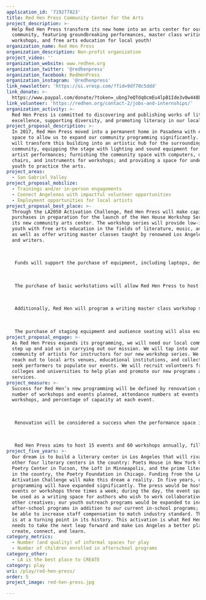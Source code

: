 ```yaml
---
application_id: '719277823'
title: Red Hen Press Community Center for the Arts
project_description: >-
  Help Red Hen Press transform its new home into an arts center for our LA
  community, featuring groundbreaking performances, master class writing
  workshops, and free arts education for local youth!
organization_name: Red Hen Press
organization_description: Non-profit organization
project_video: ''
organization_website: www.redhen.org
organization_twitter: '@redhenpress'
organization_facebook: RedHenPress
organization_instagram: '@redhenpress'
link_newsletter: 'https://oi.vresp.com/?fid=9df70c5ddd'
link_donate: >-
  https://www.paypal.com/donate/?token=_ubng7eQTdqOcmEu4lpB1Ide3v0w448btNT64Fu8zsaehM399gd9t5SqsUHO_h_F0TY3JW&country.x=US&locale.x=US
link_volunteer: 'https://redhen.org/contact-2/jobs-and-internships/'
organization_activity: >-
  Red Hen Press is committed to discovering and publishing works of literary
  excellence, supporting diversity, and promoting literacy in our local schools.
project_proposal_description: >-
  In 2017, Red Hen Press moved into a permanent home in Pasadena with enough
  space to allow us to expand our community programming significantly. Red Hen
  will transform this building into an artistic hub for the surrounding
  community, equipping the stage with lighting and sound equipment for local
  artist performances; furnishing the community space with computers, desks,
  chairs, and instruments for workshops; and providing a space for underserved
  youth to practice the arts.
project_areas:
  - San Gabriel Valley
project_proposal_mobilize:
  - Trainings and/or in-person engagements
  - Connect Angelenos with impactful volunteer opportunities
  - Employment opportunities for local artists
project_proposal_best_place: >-
  Through the LA2050 Activation Challenge, Red Hen Press will make capital
  purchases in preparation for the launch of the Hen House Workshop Series in
  its new community arts center. The workshop series will provide low-income
  youth with free arts education in the fields of literature, music, and dance,
  as well as offer writing master classes taught by renowned Los Angeles poets
  and writers. 
   
   
   
   Funds will support the purchase of equipment, including laptops, desks, chairs, instruments, music stands, audience seating, sound system equipment, lights, and other staging equipment. Red Hen has much of the infrastructure for this project already in place, including a performance and workshop space and a rotating team of about 20 volunteers to perform programming and administrative duties. The press also has a strong relationship with local artists who will be hired to instruct workshops.
   
   
   
   The purchase of basic workstations will allow Red Hen Press to host 20 free one-hour youth arts workshops per category (writing, music, and dance) for a total of 60 workshops annually. The press will conduct 60 workshops; serve 1,000 elementary, middle, and high school students; and employ 6 teaching artists. Through the program, students will be encouraged not only to emulate great art, but create and share original works, thus building improved artistic skills, deepening appreciation for the diverse landscape of art, and increasing confidence in peer-to-peer sharing and public presentation. The series will also provide low-income students a safe space to spend time after school.
   
   
   
   Additionally, Red Hen will program a writing master class workshop series for adults. Workshops will be offered in a range of prices and durations (one-off workshops and multi-week series) to increase accessibility for aspiring writers. The press anticipates hosting 30 master class workshops annually, to be instructed by lauded Los Angeles poets and writers. 
   
   
   
   The purchase of staging equipment and audience seating will also enable Red Hen Press to host its own events. Currently, the press primarily programs literary events at arts venues, museums, art galleries, and theaters throughout Los Angeles, and such events often incur space rental costs. By programming literary events at our own performance space, the press will eliminate venue rental costs, allowing for free entry for audience members and higher honoraria for performing artists. Support for this project will also support Red Hen’s efforts to increase attendance from low-income populations by providing free tickets to students, their families, and faculty at Title I schools in Los Angeles.
project_proposal_engage: >-
  As Red Hen Press expands its programming, we will need our local community to
  step up and aid us in carrying out our mission. We will tap into our local
  community of artists for instructors for our new workshop series. We will
  reach out to local arts venues, educational institutions, and collectives to
  seek performers to populate our events. We will recruit volunteers from local
  colleges and universities to help plan and promote our new programs and
  services.
project_measure: >-
  Success for Red Hen’s new programming will be defined by renovation goals met,
  number of workshops and events planned, attendance numbers at events and
  workshops, and percentage of capacity at each event.
   
   
   
   Renovation will be considered a success when the performance space is equipped with lighting, sound, and staging equipment; when tables and chairs are purchased for workshops; and when the building's facade, currently a solid cinder block wall, is adorned with large windows. 
   
   
   
   Red Hen Press aims to host 15 events and 60 workshops annually, filled to 90% capacity each, and anticipates 1,500 attendees over the course of the year. This data will be collected from event reports written by press staff and survey questionnaires filled out by event attendees. Surveys also provide the press qualitative feedback about attendees’ perceptions of an event’s success. These measures allow us to continue to create and improve upon spaces where ideas can be shared among members of the literary community.
project_five_years: >-
  Our dream is to build a literary center in Los Angeles that will rival the
  other four literary centers in the country: Poets House in New York City, the
  Poetry Center in Tucson, the Loft in Minneapolis, and the prime literary space
  in the country, the Poetry Foundation in Chicago. Funding from the LA2050
  Activation Challenge will make this dream a reality. In five years, our
  programming will have expanded significantly. The press would be hosting
  events or workshops three times a week; during the day, the event space would
  be used as a writing space for authors who wish to work collaboratively with
  other creatives; our youth outreach programs would be expanded to include
  after-school programs in addition to our current in-school programs; we would
  be able to increase staff compensation to match industry standard. The press
  is at a turning point in its history. This activation is what Red Hen Press
  needs to take the next leap forward and make Los Angeles a better place to
  create, connect, and learn.
category_metrics:
  - Number (and quality) of informal spaces for play
  - Number of children enrolled in afterschool programs
category_other:
  - LA is the best place to CREATE
category: play
uri: /play/red-hen-press/
order: 5
project_image: red-hen-press.jpg

---
```

